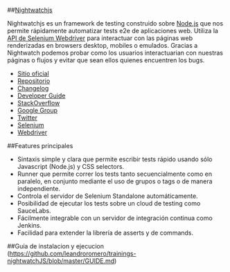 ##[Nightwatchjs](http://nightwatchjs.org/)

  Nightwatchjs es un framework de testing construido sobre [Node.js](https://nodejs.org) que nos permite rápidamente automatizar tests e2e de aplicaciones web.
  Utiliza la [API de Selenium Webdriver](https://github.com/SeleniumHQ/selenium/wiki/JsonWireProtocol) para interactuar con las páginas web renderizadas en browsers desktop, mobiles o emulados.
  Gracias a Nightwatch podemos probar como los usuarios interactuarian con nuestras páginas o flujos y evitar que sean ellos quienes encuentren los bugs.

  * [Sitio oficial](http://nightwatchjs.org/)
  * [Repositorio](https://github.com/nightwatchjs/nightwatch)
  * [Changelog](https://github.com/nightwatchjs/nightwatch/releases)
  * [Developer Guide](http://nightwatchjs.org/guide)
  * [StackOverflow](http://stackoverflow.com/questions/tagged/nightwatch.js)
  * [Google Group](https://groups.google.com/forum/#!forum/nightwatchjs)
  * [Twitter](https://twitter.com/nightwatchjs)
  * [Selenium](http://docs.seleniumhq.org/)
  * [Webdriver](http://docs.seleniumhq.org/projects/webdriver/)

##Features principales

  * Sintaxis simple y clara que permite escribir tests rápido usando sólo Javascript (Node.js) y CSS selectors.
  * Runner que permite correr los tests tanto secuencialmente como en paralelo, en conjunto mediante el uso de grupos o tags o de manera independiente.
  * Controla el servidor de Selenium Standalone automáticamente.
  * Posibilidad de ejecutar los tests sobre un cloud de testing como SauceLabs.
  * Fácilmente integrable con un servidor de integración continua como Jenkins.
  * Facilidad para extender la librería de asserts y de commands.

##Guía de instalacion y ejecucion (https://github.com/leandroromero/trainings-nightwatchJS/blob/master/GUIDE.md)